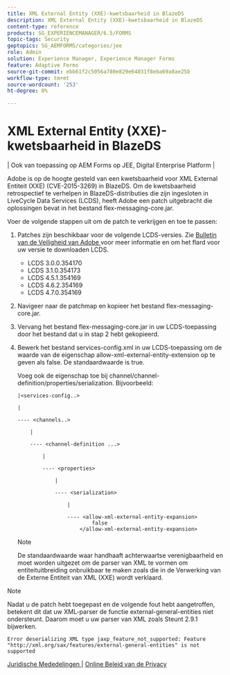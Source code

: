 ```yaml
---
title: XML External Entity (XXE)-kwetsbaarheid in BlazeDS
description: XML External Entity (XXE)-kwetsbaarheid in BlazeDS
content-type: reference
products: SG_EXPERIENCEMANAGER/6.5/FORMS
topic-tags: Security
geptopics: SG_AEMFORMS/categories/jee
role: Admin
solution: Experience Manager, Experience Manager Forms
feature: Adaptive Forms
source-git-commit: ebb61f2c5056a780e829e64031f8eba69a8ae25b
workflow-type: tm+mt
source-wordcount: '253'
ht-degree: 0%

---
```


# XML External Entity (XXE)-kwetsbaarheid in BlazeDS

| Ook van toepassing op AEM Forms op JEE, Digital Enterprise Platform |

Adobe is op de hoogte gesteld van een kwetsbaarheid voor XML External Entiteit (XXE) (CVE-2015-3269) in BlazeDS. Om de kwetsbaarheid retrospectief te verhelpen in BlazeDS-distributies die zijn ingesloten in LiveCycle Data Services (LCDS), heeft Adobe een patch uitgebracht die oplossingen bevat in het bestand flex-messaging-core.jar.

Voer de volgende stappen uit om de patch te verkrijgen en toe te passen:

1. Patches zijn beschikbaar voor de volgende LCDS-versies. Zie [ Bulletin van de Veiligheid van Adobe ](https://chl-author-preview.corp.adobe.com/content/help/en/security/products/livecycleds/apsb15-20.html) voor meer informatie en om het flard voor uw versie te downloaden LCDS.

   * LCDS 3.0.0.354170
   * LCDS 3.1.0.354173
   * LCDS 4.5.1.354169
   * LCDS 4.6.2.354169
   * LCDS 4.7.0.354169

1. Navigeer naar de patchmap en kopieer het bestand flex-messaging-core.jar.

1. Vervang het bestand flex-messaging-core.jar in uw LCDS-toepassing door het bestand dat u in stap 2 hebt gekopieerd.

1. Bewerk het bestand services-config.xml in uw LCDS-toepassing om de waarde van de eigenschap allow-xml-external-entity-extension op te geven als false. De standaardwaarde is true.

   Voeg ook de eigenschap toe bij channel/channel-definition/properties/serialization. Bijvoorbeeld:

   ```
   |<services-config..>
   
   |
   
   ---- <channels..>
   
       |
   
       ---- <channel-definition ...>
   
           |
   
           ---- <properties>
   
               |
   
               ---- <serialization>
   
                   |
   
                   ---- <allow-xml-external-entity-expansion>
                           false
                       </allow-xml-external-entity-expansion>
   ```

   >[!NOTE]
   >
   >De standaardwaarde waar handhaaft achterwaartse verenigbaarheid en moet worden uitgezet om de parser van XML te vormen om entiteituitbreiding onbruikbaar te maken zoals die in de Verwerking van de Externe Entiteit van XML (XXE) wordt verklaard.

>[!NOTE]
>
>Nadat u de patch hebt toegepast en de volgende fout hebt aangetroffen, betekent dit dat uw XML-parser de functie external-general-entities niet ondersteunt. Daarom moet u uw parser van XML zoals Steunt 2.9.1 bijwerken.

```Error deserializing XML type jaxp_feature_not_supported: Feature "http://xml.org/sax/features/external-general-entities" is not supported```

[ Juridische Mededelingen ](https://chl-author-preview.corp.adobe.com/content/help/en/legal/legal-notices.html)    |    [ Online Beleid van de Privacy ](https://www.adobe.com/privacy.html)